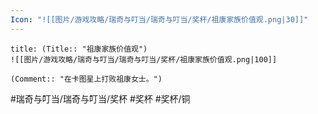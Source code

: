 ```yaml
---
Icon: "![[图片/游戏攻略/瑞奇与叮当/瑞奇与叮当/奖杯/祖康家族价值观.png|30]]"
---
```

```ad-common-bronze-trophy
title: (Title:: "祖康家族价值观")
![[图片/游戏攻略/瑞奇与叮当/瑞奇与叮当/奖杯/祖康家族价值观.png|100]]

(Comment:: "在卡图星上打败祖康女士。")
```

#瑞奇与叮当/瑞奇与叮当/奖杯 #奖杯 #奖杯/铜
